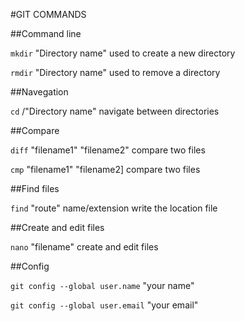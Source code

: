 #GIT COMMANDS

##Command line

`mkdir` "Directory name" used to create a new directory

`rmdir` "Directory name" used to remove a directory
	
##Navegation

`cd` /"Directory name" navigate between directories

##Compare

`diff` "filename1" "filename2" compare two files

`cmp` "filename1" "filename2] compare two files

##Find files

`find` "route" name/extension write the location file

##Create and edit files

`nano` "filename" create and edit files

##Config

`git config --global user.name` "your name"

`git config --global user.email` "your email"
				
